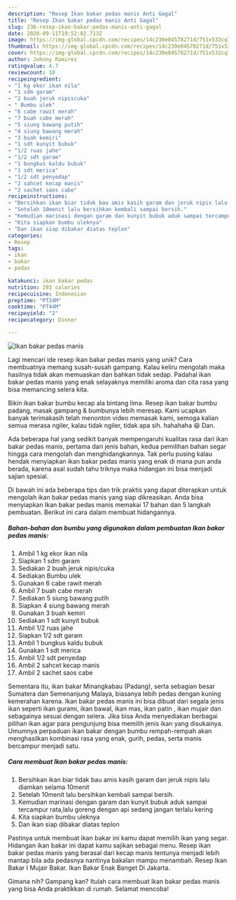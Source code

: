 ```yaml
---
description: "Resep Ikan bakar pedas manis Anti Gagal"
title: "Resep Ikan bakar pedas manis Anti Gagal"
slug: 236-resep-ikan-bakar-pedas-manis-anti-gagal
date: 2020-09-11T19:52:02.713Z
image: https://img-global.cpcdn.com/recipes/14c230e04578271d/751x532cq70/ikan-bakar-pedas-manis-foto-resep-utama.jpg
thumbnail: https://img-global.cpcdn.com/recipes/14c230e04578271d/751x532cq70/ikan-bakar-pedas-manis-foto-resep-utama.jpg
cover: https://img-global.cpcdn.com/recipes/14c230e04578271d/751x532cq70/ikan-bakar-pedas-manis-foto-resep-utama.jpg
author: Johnny Ramirez
ratingvalue: 4.7
reviewcount: 10
recipeingredient:
- "1 kg ekor ikan nila"
- "1 sdm garam"
- "2 buah jeruk nipiscuka"
- " Bumbu ulek"
- "6 cabe rawit merah"
- "7 buah cabe merah"
- "5 siung bawang putih"
- "4 siung bawang merah"
- "3 buah kemiri"
- "1 sdt kunyit bubuk"
- "1/2 ruas jahe"
- "1/2 sdt garam"
- "1 bungkus kaldu bubuk"
- "1 sdt merica"
- "1/2 sdt penyedap"
- "2 sahcet kecap manis"
- "2 sachet saos cabe"
recipeinstructions:
- "Bersihkan ikan biar tidak bau amis kasih garam dan jeruk nipis lalu diamkan selama 10menit"
- "Setelah 10menit lalu bersihkan kembali sampai bersih."
- "Kemudian marinasi dengan garam dan kunyit bubuk aduk sampai tercampur rata,lalu goreng dengan api sedang jangan terlalu kering"
- "Kita siapkan bumbu uleknya"
- "Dan ikan siap dibakar diatas teplon"
categories:
- Resep
tags:
- ikan
- bakar
- pedas

katakunci: ikan bakar pedas 
nutrition: 293 calories
recipecuisine: Indonesian
preptime: "PT24M"
cooktime: "PT44M"
recipeyield: "2"
recipecategory: Dinner

---
```



![Ikan bakar pedas manis](https://img-global.cpcdn.com/recipes/14c230e04578271d/751x532cq70/ikan-bakar-pedas-manis-foto-resep-utama.jpg)

Lagi mencari ide resep ikan bakar pedas manis yang unik? Cara membuatnya memang susah-susah gampang. Kalau keliru mengolah maka hasilnya tidak akan memuaskan dan bahkan tidak sedap. Padahal ikan bakar pedas manis yang enak selayaknya memiliki aroma dan cita rasa yang bisa memancing selera kita.

Bikin ikan bakar bumbu kecap ala bintang lima. Resep ikan bakar bumbu padang, masak gampang &amp; bumbunya lebih meresap. Kami ucapkan banyak terimakasih telah menonton video memasak kami, semoga kalian semua merasa ngiler, kalau tidak ngiler, tidak apa sih. hahahaha 😆 Dan.

Ada beberapa hal yang sedikit banyak mempengaruhi kualitas rasa dari ikan bakar pedas manis, pertama dari jenis bahan, kedua pemilihan bahan segar hingga cara mengolah dan menghidangkannya. Tak perlu pusing kalau hendak menyiapkan ikan bakar pedas manis yang enak di mana pun anda berada, karena asal sudah tahu triknya maka hidangan ini bisa menjadi sajian spesial.


Di bawah ini ada beberapa tips dan trik praktis yang dapat diterapkan untuk mengolah ikan bakar pedas manis yang siap dikreasikan. Anda bisa menyiapkan Ikan bakar pedas manis memakai 17 bahan dan 5 langkah pembuatan. Berikut ini cara dalam membuat hidangannya.

<!--inarticleads1-->

##### Bahan-bahan dan bumbu yang digunakan dalam pembuatan Ikan bakar pedas manis:

1. Ambil 1 kg ekor ikan nila
1. Siapkan 1 sdm garam
1. Sediakan 2 buah jeruk nipis/cuka
1. Sediakan  Bumbu ulek
1. Gunakan 6 cabe rawit merah
1. Ambil 7 buah cabe merah
1. Sediakan 5 siung bawang putih
1. Siapkan 4 siung bawang merah
1. Gunakan 3 buah kemiri
1. Sediakan 1 sdt kunyit bubuk
1. Ambil 1/2 ruas jahe
1. Siapkan 1/2 sdt garam
1. Ambil 1 bungkus kaldu bubuk
1. Gunakan 1 sdt merica
1. Ambil 1/2 sdt penyedap
1. Ambil 2 sahcet kecap manis
1. Ambil 2 sachet saos cabe


Sementara itu, ikan bakar Minangkabau (Padang), serta sebagian besar Sumatera dan Semenanjung Malaya, biasanya lebih pedas dengan kuning kemerahan karena. Ikan bakar pedas manis ini bisa dibuat dari segala jenis ikan seperti ikan gurami, ikan bawal, ikan mas, ikan patin , ikan mujair dan sebagainya sesuai dengan selera. Jika bisa Anda menyediakan berbagai pilihan ikan agar para pengunjung bisa memilih jenis ikan yang disukainya. Umumnya perpaduan ikan bakar dengan bumbu rempah-rempah akan menghasilkan kombinasi rasa yang enak, gurih, pedas, serta manis bercampur menjadi satu. 

<!--inarticleads2-->

##### Cara membuat Ikan bakar pedas manis:

1. Bersihkan ikan biar tidak bau amis kasih garam dan jeruk nipis lalu diamkan selama 10menit
1. Setelah 10menit lalu bersihkan kembali sampai bersih.
1. Kemudian marinasi dengan garam dan kunyit bubuk aduk sampai tercampur rata,lalu goreng dengan api sedang jangan terlalu kering
1. Kita siapkan bumbu uleknya
1. Dan ikan siap dibakar diatas teplon


Pastinya untuk membuat ikan bakar ini kamu dapat memilih ikan yang segar. Hidangan ikan bakar ini dapat kamu sajikan sebagai menu. Resep ikan bakar pedas manis yang berasal dari kecap manis tentunya menjadi lebih mantap bila ada pedasnya nantinya bakalan mampu menambah. Resep Ikan Bakar I Mujair Bakar. Ikan Bakar Enak Banget Di Jakarta. 

Gimana nih? Gampang kan? Itulah cara membuat ikan bakar pedas manis yang bisa Anda praktikkan di rumah. Selamat mencoba!
